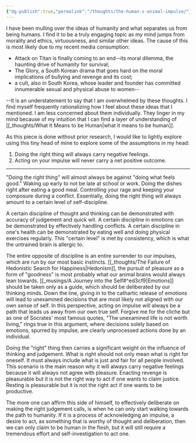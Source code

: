 ```yaml
---
{"dg-publish":true,"permalink":"/thoughts/the-human-s-animal-impulse/","tags":["thoughts","life"],"noteIcon":""}
---
```



I have been mulling over the ideas of humanity and what separates us from being humans. I find it to be a truly engaging topic as my mind jumps from morality and ethics, virtuousness, and similar other ideas. The cause of this is most likely due to my recent media consumption: 

- Attack on Titan is finally coming to an end--its moral dilemma, the haunting drive of humanity for survival; 
- The Glory, a South Korean drama that goes hard on the moral implications of bullying and revenge and its cost; 
- a cult, also in South Korea, whose leader and founder has committed innumerable sexual and physical abuse to women--

--It is an understatement to say that I am overwhelmed by these thoughts. I find myself frequently rationalizing how I feel about these ideas that I mentioned. I am less concerned about them individually. They linger in my mind because of my intuition that I can find a layer of understanding of [[_thoughts/What It Means to be Human\|what it means to be human]].

As this piece is done without prior research, I would like to lightly explore using this tiny head of mine to explore some of the assumptions in my head:

1. Doing the right thing will always carry negative feelings.
2. Acting on your impulse will never carry a net positive outcome.

---
"Doing the right thing" will almost always be against "doing what feels good." Waking up early to not be late at school or work. Doing the dishes right after eating a good meal. Controlling your rage and keeping your composure during a conflict. Essentially, doing the right thing will always amount to a certain level of self-discipline. 

A certain discipline of thought and thinking can be demonstrated with accuracy of judgement and quick wit. A certain discipline in emotions can be demonstrated by effectively handling conflicts. A certain discipline in one's health can be demonstrated by eating well and doing physical exercises regularly. This "certain level" is met by consistency, which is what the untrained brain is allergic to.

The entire opposite of discipline is an entire surrender to our impulses, which are run by our most basic instincts. [[_thoughts/The Failure of Hedonistic Search for Happiness\|Hedonism]], the pursuit of pleasure as a form of "goodness" is most probably what our animal brains would always lean towards. [[_musings/A Journey into the Self#^ed3cf9\|Emotions]] should be taken only as a guide, which should be deliberated by our thinking minds. Down the line, giving in to the cathartic release of emotions will lead to unexamined decisions that are most likely not aligned with our own sense of self. In this perspective, acting on impulse will always be a path that leads us away from our own true self. Forgive me for the cliche but as one of Socrates' most famous quotes, "The unexamined life is not worth living," rings true in this argument, where decisions solely based on emotions, spurred by impulse, are clearly unprocessed actions done by an individual.

Doing the "right" thing then carries a significant weight on the influence of thinking and judgement. What is right should not only mean what is right for oneself. It must always include what is just and fair for all people involved. This scenario is the main reason why it will always carry negative feelings because it will always not agree with pleasure. Enacting revenge is pleasurable but it is not the right way to act if one wants to claim justice. Resting is pleasurable but it is not the right act if one wants to be productive. 

The more one can affirm this side of himself, to effectively deliberate on making the right judgement calls, is when he can only start walking towards the path to humanity. If it is a process of acknowledging an impulse, a desire to act, as something that is worthy of thought and deliberation, then we can only claim to be human in the flesh, but it will still require a tremendous effort and self-investigation to act one.